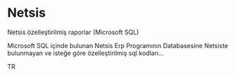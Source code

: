 # Netsis
Netsis özelleştirilmiş raporlar (Microsoft SQL)

Microsoft SQL içinde bulunan Netsis Erp Programının Databasesine Netsiste bulunmayan ve isteğe göre özelleştirilmiş sql kodları...

TR
